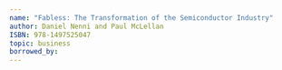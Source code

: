 ```yaml
---
name: "Fabless: The Transformation of the Semiconductor Industry"
author: Daniel Nenni and Paul McLellan
ISBN: 978-1497525047
topic: business
borrowed_by:
---
```

